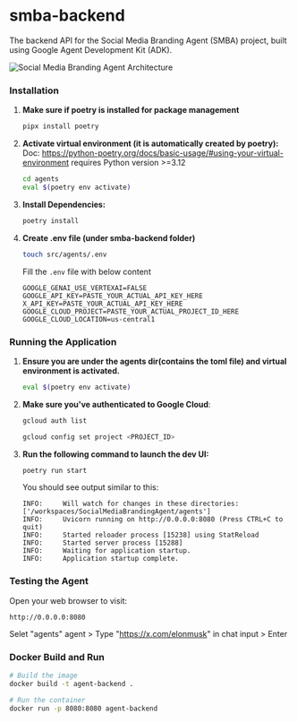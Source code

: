 # smba-backend

The backend API for the Social Media Branding Agent (SMBA) project, built using Google Agent Development Kit (ADK).

![Social Media Branding Agent Architecture](images/smba-architecture.png)

### Installation
1. **Make sure if poetry is installed for package management**
    ```bash
    pipx install poetry
    ```

2.  **Activate virtual environment (it is automatically created by poetry):**
    Doc: https://python-poetry.org/docs/basic-usage/#using-your-virtual-environment
    requires Python version >=3.12
    ```bash
    cd agents
    eval $(poetry env activate)
    ```

3.  **Install Dependencies:**
    ```bash
    poetry install
    ```

4. **Create .env file (under smba-backend folder)**
    ```bash
    touch src/agents/.env
    ```

    Fill the `.env` file with below content
    ```
    GOOGLE_GENAI_USE_VERTEXAI=FALSE
    GOOGLE_API_KEY=PASTE_YOUR_ACTUAL_API_KEY_HERE
    X_API_KEY=PASTE_YOUR_ACTUAL_API_KEY_HERE
    GOOGLE_CLOUD_PROJECT=PASTE_YOUR_ACTUAL_PROJECT_ID_HERE
    GOOGLE_CLOUD_LOCATION=us-central1
    ```


### Running the Application

1.  **Ensure you are under the agents dir(contains the toml file) and virtual environment is activated.**
    ```bash
    eval $(poetry env activate)
    ```

1.  **Make sure you've authenticated to Google Cloud**:
    ```bash
    gcloud auth list
    ```
    ```bash
    gcloud config set project <PROJECT_ID>
    ```

2.  **Run the following command to launch the dev UI:**
    ```bash
    poetry run start
    ```

    You should see output similar to this:
    ```
    INFO:     Will watch for changes in these directories: ['/workspaces/SocialMediaBrandingAgent/agents']
    INFO:     Uvicorn running on http://0.0.0.0:8080 (Press CTRL+C to quit)
    INFO:     Started reloader process [15238] using StatReload
    INFO:     Started server process [15288]
    INFO:     Waiting for application startup.
    INFO:     Application startup complete.
    ```

### Testing the Agent

Open your web browser to visit:

`http://0.0.0.0:8080`

Selet "agents" agent > Type "https://x.com/elonmusk" in chat input > Enter

### Docker Build and Run

```bash
# Build the image
docker build -t agent-backend .

# Run the container
docker run -p 8080:8080 agent-backend
```